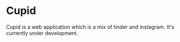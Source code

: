 # Cupid
Cupid is a web application which is a mix of tinder and instagram. It's currently under development.
